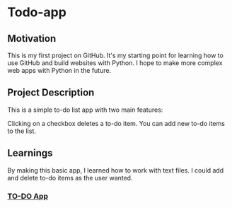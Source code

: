 # Todo-app


## Motivation
This is my first project on GitHub. It's my starting point for learning how to use GitHub and build websites with Python. I hope to make more complex web apps with Python in the future.

## Project Description
This is a simple to-do list app with two main features:

Clicking on a checkbox deletes a to-do item.
You can add new to-do items to the list.

## Learnings
By making this basic app, I learned how to work with text files. I could add and delete to-do items as the user wanted.

### [TO-DO App](https://sonialwani-todo-app-web-z7zmve.streamlit.app)

